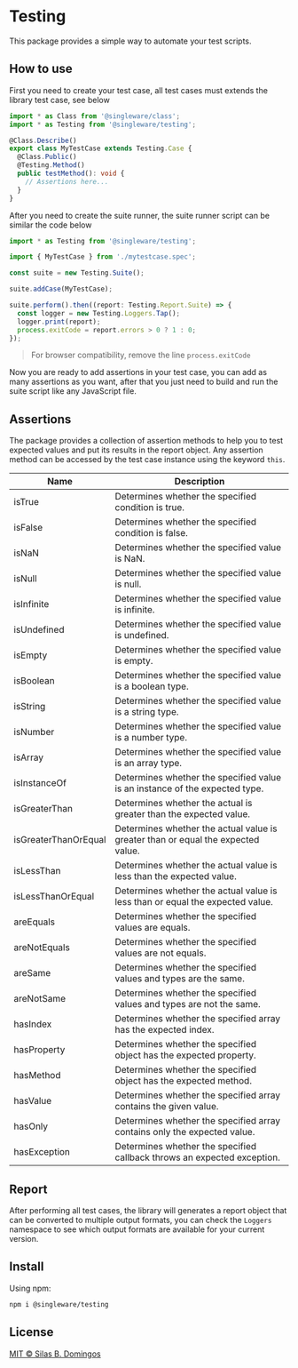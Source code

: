 # Testing

This package provides a simple way to automate your test scripts.

## How to use

First you need to create your test case, all test cases must extends the library test case, see below

```ts
import * as Class from '@singleware/class';
import * as Testing from '@singleware/testing';

@Class.Describe()
export class MyTestCase extends Testing.Case {
  @Class.Public()
  @Testing.Method()
  public testMethod(): void {
    // Assertions here...
  }
}
```

After you need to create the suite runner, the suite runner script can be similar the code below

```ts
import * as Testing from '@singleware/testing';

import { MyTestCase } from './mytestcase.spec';

const suite = new Testing.Suite();

suite.addCase(MyTestCase);

suite.perform().then((report: Testing.Report.Suite) => {
  const logger = new Testing.Loggers.Tap();
  logger.print(report);
  process.exitCode = report.errors > 0 ? 1 : 0;
});
```

> For browser compatibility, remove the line `process.exitCode`

Now you are ready to add assertions in your test case, you can add as many assertions as you want, after that you just need to build and run the suite script like any JavaScript file.

## Assertions

The package provides a collection of assertion methods to help you to test expected values and put its results in the report object. Any assertion method can be accessed by the test case instance using the keyword `this`.

| Name                 | Description                                                                      |
| -------------------- | -------------------------------------------------------------------------------- |
| isTrue               | Determines whether the specified condition is true.                              |
| isFalse              | Determines whether the specified condition is false.                             |
| isNaN                | Determines whether the specified value is NaN.                                   |
| isNull               | Determines whether the specified value is null.                                  |
| isInfinite           | Determines whether the specified value is infinite.                              |
| isUndefined          | Determines whether the specified value is undefined.                             |
| isEmpty              | Determines whether the specified value is empty.                                 |
| isBoolean            | Determines whether the specified value is a boolean type.                        |
| isString             | Determines whether the specified value is a string type.                         |
| isNumber             | Determines whether the specified value is a number type.                         |
| isArray              | Determines whether the specified value is an array type.                         |
| isInstanceOf         | Determines whether the specified value is an instance of the expected type.      |
| isGreaterThan        | Determines whether the actual is greater than the expected value.                |
| isGreaterThanOrEqual | Determines whether the actual value is greater than or equal the expected value. |
| isLessThan           | Determines whether the actual value is less than the expected value.             |
| isLessThanOrEqual    | Determines whether the actual value is less than or equal the expected value.    |
| areEquals            | Determines whether the specified values are equals.                              |
| areNotEquals         | Determines whether the specified values are not equals.                          |
| areSame              | Determines whether the specified values and types are the same.                  |
| areNotSame           | Determines whether the specified values and types are not the same.              |
| hasIndex             | Determines whether the specified array has the expected index.                   |
| hasProperty          | Determines whether the specified object has the expected property.               |
| hasMethod            | Determines whether the specified object has the expected method.                 |
| hasValue             | Determines whether the specified array contains the given value.                 |
| hasOnly              | Determines whether the specified array contains only the expected value.         |
| hasException         | Determines whether the specified callback throws an expected exception.          |

## Report

After performing all test cases, the library will generates a report object that can be converted to multiple output formats, you can check the `Loggers` namespace to see which output formats are available for your current version.

## Install

Using npm:

```sh
npm i @singleware/testing
```

## License

[MIT &copy; Silas B. Domingos](https://balmante.eti.br)
